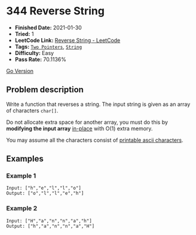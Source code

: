 # 344 Reverse String

- **Finished Date:** 2021-01-30
- **Tried:** 1
- **LeetCode Link:** [Reverse String - LeetCode](https://leetcode.com/problems/reverse-string/)
- **Tags:** [`Two Pointers`](https://leetcode.com/tag/two-pointers/), [`String`](https://leetcode.com/tag/string/)
- **Difficulty:** Easy
- **Pass Rate:** 70.1136%

[Go Version](../Go/344_Reverse_String/main.go)

## Problem description

Write a function that reverses a string. The input string is given as an array of characters `char[]`.

Do not allocate extra space for another array, you must do this by **modifying the input array** [in-place](https://en.wikipedia.org/wiki/In-place_algorithm) with O(1) extra memory.

You may assume all the characters consist of [printable ascii characters](https://en.wikipedia.org/wiki/ASCII#Printable_characters).

## Examples

### Example 1

```
Input: ["h","e","l","l","o"]
Output: ["o","l","l","e","h"]
```

### Example 2

```
Input: ["H","a","n","n","a","h"]
Output: ["h","a","n","n","a","H"]
```
